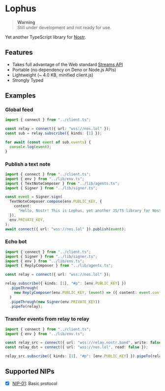 # Lophus

> **Warning**\
> Still under development and not ready for use.

Yet another TypeScript library for [Nostr][nostr].

## Features

- Takes full advantage of the Web standard [Streams API][streams-api]
- Portable (no dependency on Deno or Node.js APIs)
- Lightweight (~ 4.0 KB, minified client.js)
- Strongly Typed

[nostr]: https://nostr.com
[streams-api]: https://developer.mozilla.org/en-US/docs/Web/API/Streams_API

## Examples

### Global feed

```ts
import { connect } from "../client.ts";

const relay = connect({ url: "wss://nos.lol" });
const sub = relay.subscribe({ kinds: [1] });

for await (const event of sub.events) {
  console.log(event);
}
```

### Publish a text note

```ts
import { connect } from "../client.ts";
import { env } from "../lib/env.ts";
import { TextNoteComposer } from "../lib/agents.ts";
import { Signer } from "../lib/signer.ts";

const event = Signer.sign(
  TextNoteComposer.compose(env.PUBLIC_KEY, {
    content:
      "Hello, Nostr! This is Lophus, yet another JS/TS library for Nostr!",
  }),
  env.PRIVATE_KEY,
);
await connect({ url: "wss://nos.lol" }).publish(event);
```

### Echo bot

```ts
import { connect } from "../client.ts";
import { Signer } from "../lib/signer.ts";
import { env } from "../lib/env.ts";
import { ReplyComposer } from "../lib/agents.ts";

const relay = connect({ url: "wss://nos.lol" });

relay.subscribe({ kinds: [1], "#p": [env.PUBLIC_KEY] })
  .pipeThrough(
    new ReplyComposer(env.PUBLIC_KEY, (event) => ({ content: event.content })),
  )
  .pipeThrough(new Signer(env.PRIVATE_KEY))
  .pipeTo(relay);
```

### Transfer events from relay to relay

```ts
import { connect } from "../client.ts";
import { env } from "../lib/env.ts";

const relay_src = connect({ url: "wss://relay.nostr.band", write: false });
const relay_dst = connect({ url: "wss://nos.lol", read: false });

relay_src.subscribe({ kinds: [1], "#p": [env.PUBLIC_KEY] }).pipeTo(relay_dst);
```

## Supported NIPs

- [x] [NIP-01](https://github.com/nostr-protocol/nips/blob/master/01.md): Basic
      protocol
